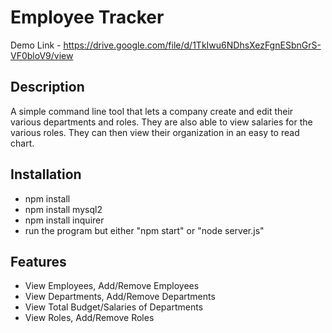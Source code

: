 # Employee Tracker

Demo Link - https://drive.google.com/file/d/1TkIwu6NDhsXezFgnESbnGrS-VF0bloV9/view

## Description
A simple command line tool that lets a company create and edit their various departments and roles. They are also able to view salaries for the various roles. They can then view their organization in an easy to read chart.

## Installation
* npm install
* npm install mysql2
* npm install inquirer
* run the program but either "npm start" or "node server.js"

## Features
* View Employees, Add/Remove Employees
* View Departments, Add/Remove Departments
* View Total Budget/Salaries of Departments
* View Roles, Add/Remove Roles